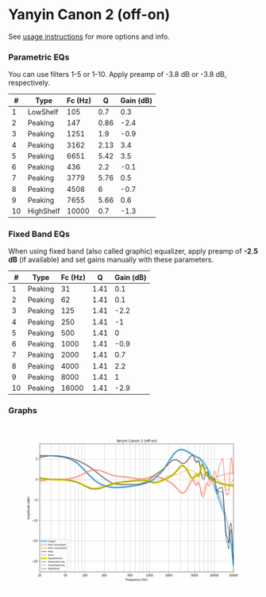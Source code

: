 # Yanyin Canon 2 (off-on)
See [usage instructions](https://github.com/jaakkopasanen/AutoEq#usage) for more options and info.

### Parametric EQs
You can use filters 1-5 or 1-10. Apply preamp of -3.8 dB or -3.8 dB, respectively.

|   # | Type      |   Fc (Hz) |    Q |   Gain (dB) |
|-----|-----------|-----------|------|-------------|
|   1 | LowShelf  |       105 | 0.7  |         0.3 |
|   2 | Peaking   |       147 | 0.86 |        -2.4 |
|   3 | Peaking   |      1251 | 1.9  |        -0.9 |
|   4 | Peaking   |      3162 | 2.13 |         3.4 |
|   5 | Peaking   |      6651 | 5.42 |         3.5 |
|   6 | Peaking   |       436 | 2.2  |        -0.1 |
|   7 | Peaking   |      3779 | 5.76 |         0.5 |
|   8 | Peaking   |      4508 | 6    |        -0.7 |
|   9 | Peaking   |      7655 | 5.66 |         0.6 |
|  10 | HighShelf |     10000 | 0.7  |        -1.3 |

### Fixed Band EQs
When using fixed band (also called graphic) equalizer, apply preamp of **-2.5 dB** (if available) and set gains manually with these parameters.

|   # | Type    |   Fc (Hz) |    Q |   Gain (dB) |
|-----|---------|-----------|------|-------------|
|   1 | Peaking |        31 | 1.41 |         0.1 |
|   2 | Peaking |        62 | 1.41 |         0.1 |
|   3 | Peaking |       125 | 1.41 |        -2.2 |
|   4 | Peaking |       250 | 1.41 |        -1   |
|   5 | Peaking |       500 | 1.41 |         0   |
|   6 | Peaking |      1000 | 1.41 |        -0.9 |
|   7 | Peaking |      2000 | 1.41 |         0.7 |
|   8 | Peaking |      4000 | 1.41 |         2.2 |
|   9 | Peaking |      8000 | 1.41 |         1   |
|  10 | Peaking |     16000 | 1.41 |        -2.9 |

### Graphs
![](./Yanyin%20Canon%202%20(off-on).png)
